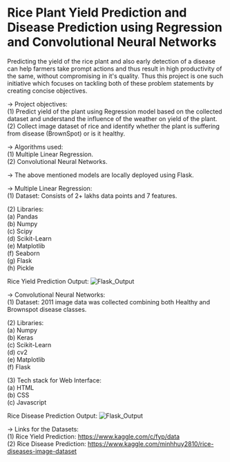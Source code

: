 # Rice Plant Yield Prediction and Disease Prediction using Regression and Convolutional Neural Networks

Predicting the yield of the rice plant and also early detection of a disease can help farmers take prompt actions and thus result in high productivity of the same, without compromising in it's quality. Thus this project is one such initiative which focuses on tackling both of these problem statements by creating concise objectives. <br>

-> Project objectives: <br>
(1) Predict yield of the plant using Regression model based on the collected dataset and understand the influence of the weather on yield of the plant.<br>
(2) Collect image dataset of rice and identify whether the plant is suffering from disease (BrownSpot) or is it healthy.<br>

-> Algorithms used: <br>
(1) Multiple Linear Regression. <br>
(2) Convolutional Neural Networks. <br>

-> The above mentioned models are locally deployed using Flask. <br>

-> Multiple Linear Regression: <br>
(1) Dataset: Consists of 2+ lakhs data points and 7 features. <br>

(2) Libraries: <br>
(a) Pandas <br>
(b) Numpy <br>
(c) Scipy <br>
(d) Scikit-Learn <br>
(e) Matplotlib <br>
(f) Seaborn <br>
(g) Flask <br>
(h) Pickle <br>

Rice Yield Prediction Output:
![Flask_Output](https://user-images.githubusercontent.com/30742445/149911520-e79b6cdc-6022-4bf0-821c-0e30098dc115.png)

-> Convolutional Neural Networks: <br>
(1) Dataset: 2011 image data was collected combining both Healthy and Brownspot disease classes. <br>

(2) Libraries: <br>
(a) Numpy <br>
(b) Keras <br>
(c) Scikit-Learn <br>
(d) cv2 <br>
(e) Matplotlib <br>
(f) Flask <br>

(3) Tech stack for Web Interface: <br>
(a) HTML <br>
(b) CSS <br>
(c) Javascript <br>

Rice Disease Prediction Output:
![Flask_Output](https://user-images.githubusercontent.com/30742445/149914224-0708a1a4-0858-4e77-97f9-88063f38247d.png)

-> Links for the Datasets: <br>
(1) Rice Yield Prediction: https://www.kaggle.com/c/fyp/data <br>
(2) Rice Disease Prediction: https://www.kaggle.com/minhhuy2810/rice-diseases-image-dataset
